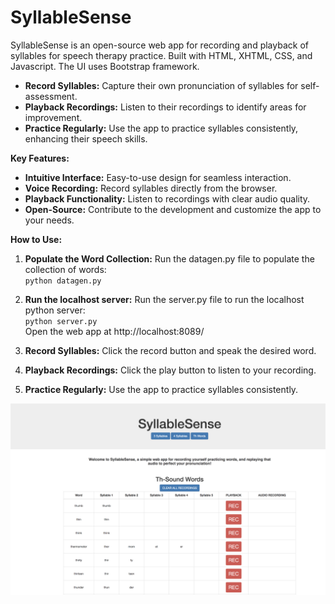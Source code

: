 # SyllableSense
SyllableSense is an open-source web app for recording and playback of syllables for speech therapy practice. Built with HTML, XHTML, CSS, and Javascript. The UI uses Bootstrap framework.

* **Record Syllables:** Capture their own pronunciation of syllables for self-assessment.
* **Playback Recordings:** Listen to their recordings to identify areas for improvement.
* **Practice Regularly:** Use the app to practice syllables consistently, enhancing their speech skills.

**Key Features:**

* **Intuitive Interface:** Easy-to-use design for seamless interaction.
* **Voice Recording:** Record syllables directly from the browser.
* **Playback Functionality:** Listen to recordings with clear audio quality.
* **Open-Source:** Contribute to the development and customize the app to your needs.

**How to Use:**

1. **Populate the Word Collection:** Run the datagen.py file to populate the collection of words:<br>
`python datagen.py`

2. **Run the localhost server:** Run the server.py file to run the localhost python server:<br>
`python server.py`<br>
Open the web app at http://localhost:8089/

3. **Record Syllables:** Click the record button and speak the desired word.

4. **Playback Recordings:** Click the play button to listen to your recording.

5. **Practice Regularly:** Use the app to practice syllables consistently.

![Model](https://github.com/RahulPunchhi/SyllableSense/blob/main/SyllableSense.png)
